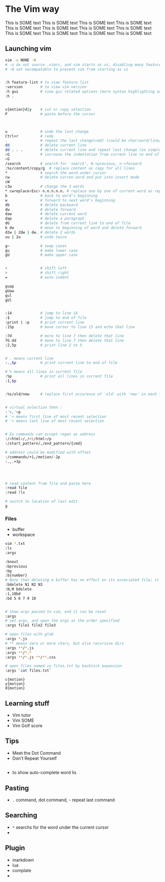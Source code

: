 # The Vim way

This is SOME text
This is SOME text
This is SOME text
This is SOME text
This is SOME text
This is SOME text
This is SOME text
This is SOME text
This is SOME text
This is SOME text
This is SOME text
This is SOME text



## Launching vim

```bash
vim -u NONE -N
# -u do not source .vimrc, and vim starts as vi, disabling many features
# -N set nocompatable to prevent vim from starting as vi


:h feature-list # to view feature list
:version        # to view vim version
:h gui          # view gui related options (more syntax highlighting and fonts)
:h .


v{motion}d|y    # cut or copy selection
P               # paste before the cursor



u               # undo the last change
Ctrl+r          # redo
.               # repeat the last change(cmd) (could be char/word/line/file), replay last keystroke
dd              # delete current line
dd . . .        # delete current line and repeat last change (so simple)...
>G              # increase the indentation from current line to end of file
<G
/search         # search for 'search', N->previous, n->forward
:%s/content/copy/g  # replace content as copy for all lines
*               # search the word under cursor
cw              # delete curren word and put into insert mode
cW
c3w             # change the 3 words
* cwreplace<Esc> n.n.n.n.n. # replace one by one of current word as replace
b               # back to word's beginning
w               # forward to next word's beginning
db              # delete backward
dw              # delete forward
daw             # delete current word
dap             # delete a paragraph
dG              # delete from current line to end of file
b dw            # move to beginning of word and delete forward
d2w | 2dw | dw. # delete 2 words
uu | 2u         # undo twice

g~              # swap cases
gu              # make lower case
gU              # make upper case


<               # shift left
>               # shift right
=               # auto indent

guap
gUaw
gul
gUl


:14             # jump to line 14
:$              # jump to end of file
:print | :p     # print current line
:15p            # move cursor to line 15 and echo that line

:7d             # more to line 7 then delete that line
7G dd           # move to line 7 then delete that line
:2,5p           # print line 2 to 5


# . means current line
:.,$p           # print current line to end of file

# % means all lines in current file
:%p             # print all lines in current file 
:1,$p


:%s/old/new     # replace first occurence of 'old' with 'new' in each line


# virtual selection then :
:'<,'>p
# '< means first line of most recent selection
# '> means last line of most recent selection


# Ex commands can accept regex as address
:/<html>/,/<\/html>/p
:/start_pattern/,/end_pattern/{cmd}

# address could be modified with offset
:/commands/+1,/motion/-2p
:.,.+3p




# read content from file and paste here
:read file
:read !ls

# switch to location of last edit
g
```

### Files

* buffer
* workspace

```bash
vim *.txt
:ls
:args

:bnext
:bprevious
:bp
:b{number}
# Note that deleting a buffer has no effect on its associated file; it simply removes the in-memory representation.
:bdelete N1 N2 N3
:N,M bdelete
:1,10bd
:bd 5 6 7 9 10


# show args passed to vim, and it can be reset
:args
# set args, and open the args as the order specified
:args file1 file2 file3

# open files with glob
:args *.js
# ** means zero or more chars, but also recursive dirs
:args **/*.js
:args **/*.*
:args **/*.js **/**.css

# open files named in files.txt by backtick expansion
:args `cat files.txt`
```



    c{motion}
    y{motion}
    d{motion}

## Learning stuff

* Vim tutor
* Vim SOME
* Vim Golf score


## Tips

* Meet the Dot Command
* Don't Repeat Yourself

## 

* <C-n> to show auto-complete word lis


## Pasting

* `.` command, dot command, - repeat last command


## Searching

* `*` searchs for the word under the current cursor
* 


## Plugin

* markdown
* lua
* complate
* 